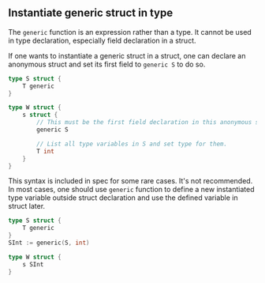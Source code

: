 ## Instantiate generic struct in type ##

The `generic` function is an expression rather than a type. It cannot be used in type declaration, especially field declaration in a struct.

If one wants to instantiate a generic struct in a struct, one can declare an anonymous struct and set its first field to `generic S` to do so.

```go
type S struct {
	T generic
}

type W struct {
	s struct {
		// This must be the first field declaration in this anonymous struct.
		generic S

		// List all type variables in S and set type for them.
		T int
	}
}
```

This syntax is included in spec for some rare cases. It's not recommended. In most cases, one should use `generic` function to define a new instantiated type variable outside struct declaration and use the defined variable in struct later.

```go
type S struct {
	T generic
}
SInt := generic(S, int)

type W struct {
	s SInt
}
```